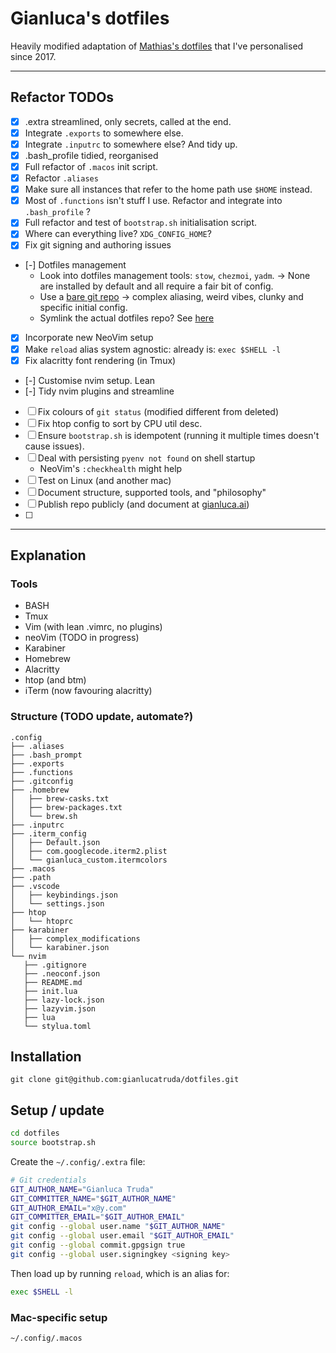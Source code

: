 # Gianluca's dotfiles

Heavily modified adaptation of [Mathias's dotfiles](https://github.com/mathiasbynens/dotfiles) that I've personalised since 2017.

---

## Refactor TODOs
- [x] .extra streamlined, only secrets, called at the end.
- [x] Integrate `.exports` to somewhere else.
- [x] Integrate `.inputrc` to somewhere else? And tidy up.
- [x] .bash_profile tidied, reorganised
- [x] Full refactor of `.macos` init script.
- [x] Refactor `.aliases`
- [x] Make sure all instances that refer to the home path use `$HOME` instead.
- [x] Most of `.functions` isn't stuff I use. Refactor and integrate into `.bash_profile` ?
- [x] Full refactor and test of `bootstrap.sh` initialisation script.
- [x] Where can everything live? `XDG_CONFIG_HOME`?
- [x] Fix git signing and authoring issues
- [-] Dotfiles management
  - Look into dotfiles management tools: `stow`, `chezmoi`, `yadm`. -> None are installed by default and all require a fair bit of config.
  - Use a [bare git repo](https://www.atlassian.com/git/tutorials/dotfiles) -> complex aliasing, weird vibes, clunky and specific initial config.
  - Symlink the actual dotfiles repo? See [here](https://github.com/mischavandenburg/dotfiles/blob/e417b14bdfa2a8fd54183944c8d1cd6095fa88bb/setup#L23)
- [x] Incorporate new NeoVim setup
- [x] Make `reload` alias system agnostic: already is: `exec $SHELL -l`
- [x] Fix alacritty font rendering (in Tmux)
- [-] Customise nvim setup. Lean
- [-] Tidy nvim plugins and streamline
- [ ] Fix colours of `git status` (modified different from deleted)
- [ ] Fix htop config to sort by CPU util desc.
- [ ] Ensure `bootstrap.sh` is idempotent (running it multiple times doesn't cause issues).
- [ ] Deal with persisting `pyenv not found` on shell startup
  - NeoVim's `:checkhealth` might help
- [ ] Test on Linux (and another mac)
- [ ] Document structure, supported tools, and "philosophy"
- [ ] Publish repo publicly (and document at [gianluca.ai](http://gianluca.ai))
- [ ] 

---

## Explanation

### Tools 

- BASH
- Tmux 
- Vim (with lean .vimrc, no plugins)
- neoVim (TODO in progress)
- Karabiner
- Homebrew
- Alacritty
- htop (and btm)
- iTerm (now favouring alacritty)

### Structure (TODO update, automate?)

 ```
 .config
├── .aliases
├── .bash_prompt
├── .exports
├── .functions
├── .gitconfig
├── .homebrew
│   ├── brew-casks.txt
│   ├── brew-packages.txt
│   └── brew.sh
├── .inputrc
├── .iterm_config
│   ├── Default.json
│   ├── com.googlecode.iterm2.plist
│   └── gianluca_custom.itermcolors
├── .macos
├── .path
├── .vscode
│   ├── keybindings.json
│   └── settings.json
├── htop
│   └── htoprc
├── karabiner
│   ├── complex_modifications
│   └── karabiner.json
└── nvim
    ├── .gitignore
    ├── .neoconf.json
    ├── README.md
    ├── init.lua
    ├── lazy-lock.json
    ├── lazyvim.json
    ├── lua
    └── stylua.toml
 
 ```


## Installation

```
git clone git@github.com:gianlucatruda/dotfiles.git
```

## Setup / update 

```bash
cd dotfiles
source bootstrap.sh
```

Create the `~/.config/.extra` file:

```bash
# Git credentials
GIT_AUTHOR_NAME="Gianluca Truda"
GIT_COMMITTER_NAME="$GIT_AUTHOR_NAME"
GIT_AUTHOR_EMAIL="x@y.com"
GIT_COMMITTER_EMAIL="$GIT_AUTHOR_EMAIL"
git config --global user.name "$GIT_AUTHOR_NAME"
git config --global user.email "$GIT_AUTHOR_EMAIL"
git config --global commit.gpgsign true
git config --global user.signingkey <signing key>
```

Then load up by running `reload`, which is an alias for:

```bash
exec $SHELL -l
```

### Mac-specific setup

```bash
~/.config/.macos
```

